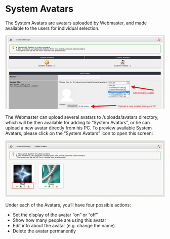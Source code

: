 # System Avatars

The System Avatars are avatars uploaded by Webmaster, and made available to the users for individual selection.

![img\_43.jpg](../../.gitbook/assets/img_43.jpg)

The Webmaster can upload several avatars to /uploads/avatars directory, which will be then available for adding to “System Avatars”, or he can upload a new avatar directly from his PC. To preview available System Avatars, please click on the “System Avatars” icon to open this screen:

![img\_44.jpg](../../.gitbook/assets/img_44.jpg)

Under each of the Avatars, you’ll have four possible actions:

* Set the display of the avatar “on” or “off”
* Show how many people are using this avatar
* Edit info about the avatar \(e.g. change the name\)
* Delete the avatar permanently

